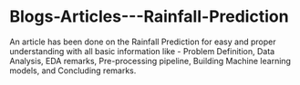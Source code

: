 # Blogs-Articles---Rainfall-Prediction
An article has been done on the Rainfall Prediction for easy and proper understanding with all basic information like - Problem Definition, Data Analysis, EDA remarks, Pre-processing pipeline, Building Machine learning models, and Concluding remarks.
